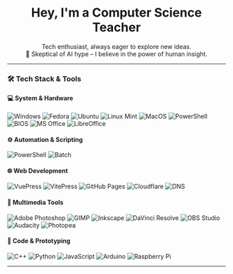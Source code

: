 <h1 align="center">Hey, I'm a Computer Science Teacher</h1>

<p align="center">
  Tech enthusiast, always eager to explore new ideas.<br>
  🧠 Skeptical of AI hype – I believe in the power of human insight.
</p>

---

### 🛠️ Tech Stack & Tools

#### 💻 System & Hardware
![Windows](https://img.shields.io/badge/-Windows-0078D6?style=flat&logo=windows&logoColor=white)
![Fedora](https://img.shields.io/badge/-Fedora-294172?style=flat&logo=fedora&logoColor=white)
![Ubuntu](https://img.shields.io/badge/-Ubuntu-E95420?style=flat&logo=ubuntu&logoColor=white)
![Linux Mint](https://img.shields.io/badge/-Linux%20Mint-87CF3E?style=flat&logo=linuxmint&logoColor=white)
![MacOS](https://img.shields.io/badge/-MacOS-000000?style=flat&logo=apple&logoColor=white)
![PowerShell](https://img.shields.io/badge/-PowerShell-5391FE?style=flat&logo=powershell&logoColor=white)
![BIOS](https://img.shields.io/badge/-BIOS%2FUEFI-2D2D2D?style=flat)
![MS Office](https://img.shields.io/badge/-MS%20Office-D83B01?style=flat&logo=microsoft-office&logoColor=white)
![LibreOffice](https://img.shields.io/badge/-LibreOffice-18A303?style=flat&logo=libreoffice&logoColor=white)

#### ⚙️ Automation & Scripting
![PowerShell](https://img.shields.io/badge/-PowerShell-5391FE?style=flat&logo=powershell&logoColor=white)
![Batch](https://img.shields.io/badge/-Batch%20Scripts-4B4B4B?style=flat)

#### 🌐 Web Development
![VuePress](https://img.shields.io/badge/-VuePress-42b883?style=flat&logo=vuedotjs&logoColor=white)
![VitePress](https://img.shields.io/badge/-VitePress-646CFF?style=flat&logo=vite&logoColor=white)
![GitHub Pages](https://img.shields.io/badge/-GitHub%20Pages-181717?style=flat&logo=github&logoColor=white)
![Cloudflare](https://img.shields.io/badge/-Cloudflare-F38020?style=flat&logo=cloudflare&logoColor=white)
![DNS](https://img.shields.io/badge/-DNS%20Config-2D2D2D?style=flat)

#### 🎨 Multimedia Tools
![Adobe Photoshop](https://img.shields.io/badge/-Adobe%20Photoshop-31A8FF?style=flat&logo=adobephotoshop&logoColor=white)
![GIMP](https://img.shields.io/badge/-GIMP-D32F2F?style=flat&logo=gimp&logoColor=white)
![Inkscape](https://img.shields.io/badge/-Inkscape-000000?style=flat&logo=inkscape&logoColor=white)
![DaVinci Resolve](https://img.shields.io/badge/-DaVinci%20Resolve-000000?style=flat&logo=blackmagicdesign&logoColor=white)
![OBS Studio](https://img.shields.io/badge/-OBS%20Studio-302E31?style=flat&logo=obsstudio&logoColor=white)
![Audacity](https://img.shields.io/badge/-Audacity-0000CC?style=flat&logo=audacity&logoColor=white)
![Photopea](https://img.shields.io/badge/-Photopea-18A497?style=flat)

#### 🧰 Code & Prototyping
![C++](https://img.shields.io/badge/-C++-00599C?style=flat&logo=cplusplus&logoColor=white)
![Python](https://img.shields.io/badge/-Python-3776AB?style=flat&logo=python&logoColor=white)
![JavaScript](https://img.shields.io/badge/-JavaScript-F7DF1E?style=flat&logo=javascript&logoColor=black)
![Arduino](https://img.shields.io/badge/-Arduino-00979D?style=flat&logo=arduino&logoColor=white)
![Raspberry Pi](https://img.shields.io/badge/-Raspberry%20Pi-C51A4A?style=flat&logo=raspberrypi&logoColor=white)

---

<!---
miletorix/miletorix is a ✨ special ✨ repository because its `README.md` (this file) appears on your GitHub profile.
You can click the Preview link to take a look at your changes.
--->
